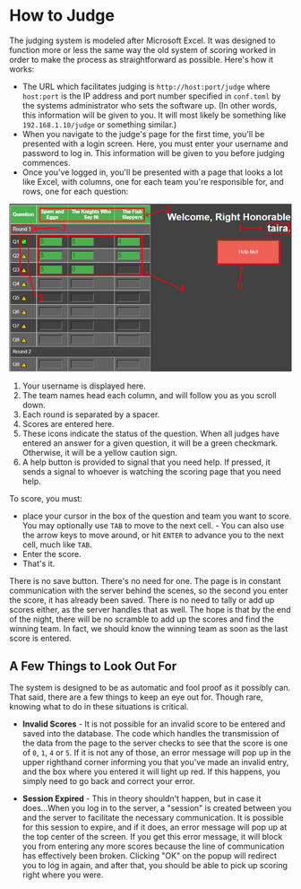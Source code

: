 # How to Judge

The judging system is modeled after Microsoft Excel. It was designed to function more or less the same way the old system of scoring worked in order to make the process as straightforward as possible. Here's how it works:

- The URL which facilitates judging is `http://host:port/judge` where `host:port` is the IP address and port number specified in `conf.toml` by the systems administrator who sets the software up. (In other words, this information will be given to you. It will most likely be something like `192.168.1.10/judge` or something similar.)
-  When you navigate to the judge's page for the first time, you'll be presented with a login screen. Here, you must enter your username and password to log in. This information will be given to you before judging commences.
- Once you've logged in, you'll be presented with a page that looks a lot like Excel, with columns, one for each team you're responsible for, and rows, one for each question:

![Judge's page](img/judge-page.png "Judge's Page")

1. Your username is displayed here.
2. The team names head each column, and will follow you as you scroll down.
3. Each round is separated by a spacer.
4. Scores are entered here.
5. These icons indicate the status of the question. When all judges have entered an answer for a given question, it will be a green checkmark. Otherwise, it will be a yellow caution sign.
6. A help button is provided to signal that you need help. If pressed, it sends a signal to whoever is watching the scoring page that you need help.  

To score, you must:

  -  place your cursor in the box of the question and team you want to score. You may optionally use `TAB` to move to the next cell.
    - You can also use the arrow keys to move around, or hit `ENTER` to advance you to the next cell, much like `TAB`.
  - Enter the score.
  - That's it.

  There is no save button. There's no need for one. The page is in constant communication with the server behind the scenes, so the second you enter the score, it has already been saved. There is no need to tally or add up scores either, as the server handles that as well. The hope is that by the end of the night, there will be no scramble to add up the scores and find the winning team. In fact, we should know the winning team as soon as the last score is entered.

## A Few Things to Look Out For
The system is designed to be as automatic and fool proof as it possibly can. That said, there are a few things to keep an eye out for. Though rare, knowing what to do in these situations is critical.

- **Invalid Scores** - It is not possible for an invalid score to be entered and saved into the database. The code which handles the transmission of the data from the page to the server checks to see that the score is one of `0`, `1`, `4` or `5`. If it is not any of those, an error message will pop up in the upper righthand corner informing you that you've made an invalid entry, and the box where you entered it will light up red. If this happens, you simply need to go back and correct your error.

- **Session Expired** - This in theory shouldn't happen, but in case it does...When you log in to the server, a "session" is created between you and the server to facilitate the necessary communication. It is possible for this session to expire, and if it does, an error message will pop up at the top center of the screen. If you get this error message, it will block you from entering any more scores because the line of communication has effectively been broken. Clicking "OK" on the popup will redirect you to log in again, and after that, you should be able to pick up scoring right where you were.
